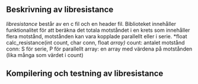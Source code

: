 ## Beskrivning av libresistance
*libresistance* består av en c fil och en header fil.
Biblioteket innehåller funktionalitet för att beräkna det totala motståndet i en krets som innehåller flera motstånd, motstånden kan vara kopplade parallellt eller i serie.
*float calc_resistance(int count, char conn, float *array)*
count: antalet motstånd
conn: S för serie, P för parallellt
array: en array med värdena på motstånden (lika många som värdet i count)

## Kompilering och testning av libresistance

